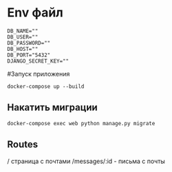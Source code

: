 # Env файл

```
DB_NAME=""
DB_USER=""
DB_PASSWORD=""
DB_HOST=""
DB_PORT="5432"
DJANGO_SECRET_KEY=""

```

#Запуск приложения

```
docker-compose up --build
```

## Накатить миграции

```
docker-compose exec web python manage.py migrate
```

## Routes

/ страница с почтами
/messages/:id - письма с почты
